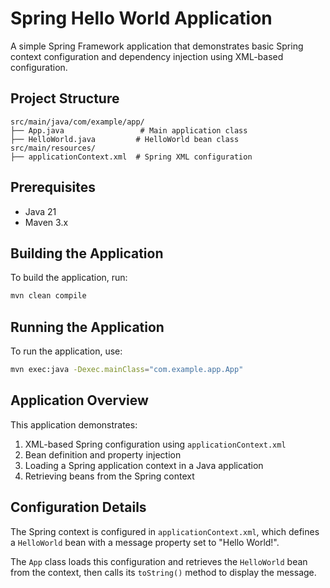 # Spring Hello World Application

A simple Spring Framework application that demonstrates basic Spring context configuration and dependency injection using XML-based configuration.

## Project Structure

```
src/main/java/com/example/app/
├── App.java                 # Main application class
├── HelloWorld.java         # HelloWorld bean class
src/main/resources/
├── applicationContext.xml  # Spring XML configuration
```

## Prerequisites

- Java 21
- Maven 3.x

## Building the Application

To build the application, run:

```bash
mvn clean compile
```

## Running the Application

To run the application, use:

```bash
mvn exec:java -Dexec.mainClass="com.example.app.App"
```

## Application Overview

This application demonstrates:

1. XML-based Spring configuration using `applicationContext.xml`
2. Bean definition and property injection
3. Loading a Spring application context in a Java application
4. Retrieving beans from the Spring context

## Configuration Details

The Spring context is configured in `applicationContext.xml`, which defines a `HelloWorld` bean with a message property set to "Hello World!".

The `App` class loads this configuration and retrieves the `HelloWorld` bean from the context, then calls its `toString()` method to display the message.